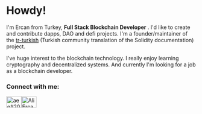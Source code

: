 # Howdy!

I'm Ercan from Turkey, <b>Full Stack Blockchain Developer</b> . I'd like to create and contribute dapps, DAO and defi projects. I'm a founder/maintainer of the [tr-turkish](https://github.com/solidity-docs/tr-turkish) (Turkish community translation of the Solidity documentation) project. 

I've huge interest to the blockchain technology. I really enjoy learning cryptography and decentralized systems. And currently I'm looking for a job as a blockchain developer.

<h3 align="left">Connect with me:</h3>
<p align="left">
<a href="https://discord.gg/aeo#2027" target="blank"><img align="center" src="https://raw.githubusercontent.com/rahuldkjain/github-profile-readme-generator/master/src/images/icons/Social/discord.svg" alt="aeo#2027" height="30" width="40" /></a><a href="https://www.linkedin.com/in/AliErcanOzgokce/?locale=en_US" target="blank"><img align="center" src="https://raw.githubusercontent.com/rahuldkjain/github-profile-readme-generator/master/src/images/icons/Social/linked-in-alt.svg" alt="Ali Ercan Ozgokce" height="30" width="40" /></a><a href="https://medium.com/@aliercanozgokce" target="blank"></a>
</p>


